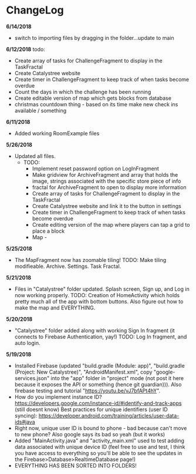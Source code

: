 # ChangeLog

**6/14/2018**
- switch to importing files by dragging in the folder...update to main

**6/12/2018**
todo:
- Create array of tasks for ChallengeFragment to display in the TaskFractal
- Create Catalystree website
- Create timer in ChallengeFragment to keep track of when tasks become overdue
- Count the days in which the challenge has been running
- Create editable version of map which gets blocks from database
- christmas countdown thing - based on its time make new check ins available / something

**6/11/2018**
- Added working RoomExample files

**5/26/2018**
- Updated all files. 
	- TODO: 
		- Implement reset password option on LogInFragment
		- Make gridview for ArchiveFragment and array that holds the image, strings associated with the specific store piece of info
		- fractal for ArchiveFragment to open to display more information
		- Create array of tasks for ChallengeFragment to display in the TaskFractal
		- Create Catalystree website and link it to the button in settings
		- Create timer in ChallengeFragment to keep track of when tasks become overdue
		- Create editing version of the map where players can tap a grid to place a block
		- Map - 

**5/25/2018**
- The MapFragment now has zoomable tiling! TODO: Make tiling modifieable. Archive. Settings. Task Fractal.

**5/21/2018**
- Files in "Catalystree" folder updated. Splash screen, Sign up, and Log in now working properly. TODO: Creation of HomeActivity which holds pretty much all of the app with bottom buttons. Also figure out how to make the map and EVERYTHING.

**5/20/2018**
- "Catalystree" folder added along with working Sign In fragment (it connects to Firebase Authentication, yay!) TODO: Log In fragment, and auto login.

**5/19/2018** 
- Installed Firebase (updated "build.gradle (Module: app)", "build.gradle (Project: New Catalystree)", "AndroidManifest.xml", copy "google-services.json" into the "app" folder in "project" mode (not post it here because it exposes the API or something (hence git guardian))). Also firebase testing and tutorial "https://youtu.be/vJ7bfAPt4hY".
- How do you implement instance ID? https://developers.google.com/instance-id/#identify-and-track-apps (still doesnt know)
Best practices for unique identifiers (user ID syncing): https://developer.android.com/training/articles/user-data-ids#java
- Right now, unique user ID is bound to phone - bad because can't move to new phone? Also google says its bad so yeah (but it works)
- Added "MainActivity.java" and "activity_main.xml" used to test adding data associated with unique device ID (feel free to use and test, I think you have access to everything so you'll be able to see the updates in the Firebase>Database>RealtimeDatabase page!)
- EVERYTHING HAS BEEN SORTED INTO FOLDERS!
